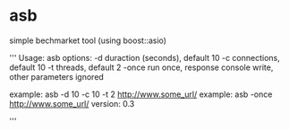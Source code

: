 # asb
simple bechmarket tool (using boost::asio) 


'''
Usage: asb <options> <url>
  options:
    -d <N>    duraction (seconds), default 10
    -c <N>    connections, default 10
    -t <N>    threads, default 2
    -once     run once, response console write, other parameters ignored

  example:    asb -d 10 -c 10 -t 2 http://www.some_url/
  example:    asb -once http://www.some_url/
  version:    0.3

'''
